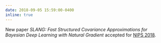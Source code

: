 ```yaml
---
date: 2018-09-05 15:59:00-0400
inline: true
---
```


New paper *SLANG: Fast Structured Covariance Approximations for Bayesian
Deep Learning with Natural Gradient* accepted for [NIPS 2018](https://nips.cc/Conferences/2018).
